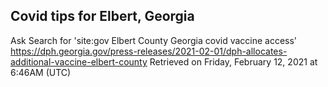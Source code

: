 ## Covid tips for Elbert, Georgia

Ask Search for 'site:gov Elbert County Georgia covid vaccine access'
https://dph.georgia.gov/press-releases/2021-02-01/dph-allocates-additional-vaccine-elbert-county
Retrieved on Friday, February 12, 2021 at 6:46AM (UTC)